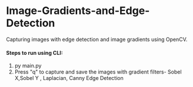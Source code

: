 # Image-Gradients-and-Edge-Detection
Capturing images with edge detection and image gradients using OpenCV.

#### Steps to run using CLI:
1. py main.py
1. Press "q" to capture and save the images with gradient filters- Sobel X,Sobel Y , Laplacian, Canny Edge Detection
